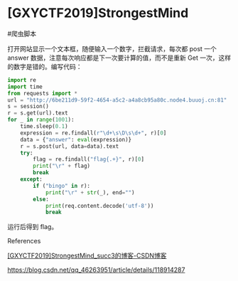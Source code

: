 # [GXYCTF2019]StrongestMind

#爬虫脚本

打开网站显示一个文本框，随便输入一个数字，拦截请求，每次都 post 一个 answer 数据，注意每次响应都是下一次要计算的值，而不是重新 Get 一次，这样的数字是错的。编写代码：

```python
import re
import time
from requests import *
url = "http://6be211d9-59f2-4654-a5c2-a4a8cb95a80c.node4.buuoj.cn:81"
s = session()
r = s.get(url).text
for _ in range(1001):
    time.sleep(0.1)
    expression = re.findall(r"\d+\s\D\s\d+", r)[0]
    data = {"answer": eval(expression)}
    r = s.post(url, data=data).text
    try:
        flag = re.findall("flag{.+}", r)[0]
        print("\r" + flag)
        break
    except:
        if ("bingo" in r):
            print("\r" + str(_), end="")
        else:
            print(req.content.decode('utf-8'))
            break
```

运行后得到 flag。

References

[[GXYCTF2019]StrongestMind_succ3的博客-CSDN博客](https://blog.csdn.net/shinygod/article/details/124141957)

https://blog.csdn.net/qq_46263951/article/details/118914287